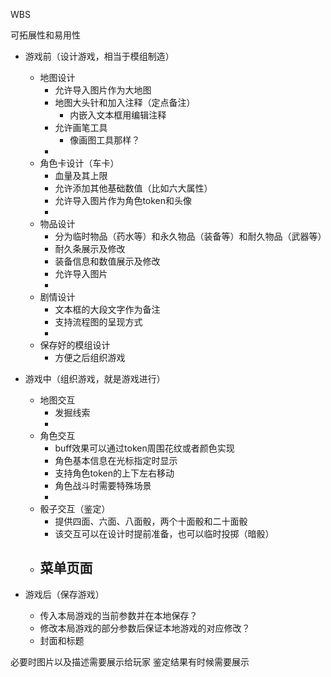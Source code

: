 WBS

可拓展性和易用性

- 游戏前（设计游戏，相当于模组制造）
  - 地图设计
    - 允许导入图片作为大地图
    - 地图大头针和加入注释（定点备注）
      - 内嵌入文本框用编辑注释
    - 允许画笔工具
      - 像画图工具那样？
    - 
  - 角色卡设计（车卡）
    - 血量及其上限
    - 允许添加其他基础数值（比如六大属性）
    - 允许导入图片作为角色token和头像
    - 
  - 物品设计
    - 分为临时物品（药水等）和永久物品（装备等）和耐久物品（武器等）
    - 耐久条展示及修改
    - 装备信息和数值展示及修改
    - 允许导入图片
    - 
  - 剧情设计
    - 文本框的大段文字作为备注
    - 支持流程图的呈现方式
    - 
  - 保存好的模组设计
    - 方便之后组织游戏

- 游戏中（组织游戏，就是游戏进行）
  - 地图交互
    - 发掘线索
    - 
  - 角色交互
    - buff效果可以通过token周围花纹或者颜色实现
    - 角色基本信息在光标指定时显示
    - 支持角色token的上下左右移动
    - 角色战斗时需要特殊场景
    - 
  - 骰子交互（鉴定）
    - 提供四面、六面、八面骰，两个十面骰和二十面骰
    - 该交互可以在设计时提前准备，也可以临时投掷（暗骰）
  - 菜单页面
    - 

- 游戏后（保存游戏）
  - 传入本局游戏的当前参数并在本地保存？
  - 修改本局游戏的部分参数后保证本地游戏的对应修改？
  - 封面和标题

必要时图片以及描述需要展示给玩家
鉴定结果有时候需要展示